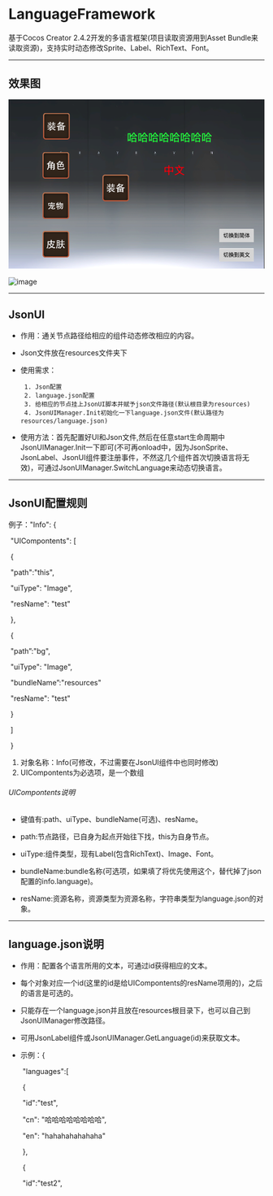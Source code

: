 # LanguageFramework
基于Cocos Creator 2.4.2开发的多语言框架(项目读取资源用到Asset Bundle来读取资源)，支持实时动态修改Sprite、Label、RichText、Font。

----

## 效果图

![image](https://github.com/as01788/LanguageFramework/blob/master/image/cn.png)

![image](https://github.com/as01788/LanguageFramework/edit/master/image/en.png)

----

## JsonUI
* 作用：通关节点路径给相应的组件动态修改相应的内容。

* Json文件放在resources文件夹下

* 使用需求：

       1. Json配置
       2. language.json配置
       3. 给相应的节点挂上JsonUI脚本并赋予json文件路径(默认根目录为resources)
       4. JsonUIManager.Init初始化一下language.json文件(默认路径为resources/language.json)
* 使用方法：首先配置好UI和Json文件,然后在任意start生命周期中JsonUIManager.Init一下即可(不可再onload中，因为JsonSprite、JsonLabel、JsonUI组件要注册事件，不然这几个组件首次切换语言将无效)，可通过JsonUIManager.SwitchLanguage来动态切换语言。



----

## JsonUI配置规则

例子："Info": {

​       	 	"UICompontents": [

​						{

​							"path":"this",

​               			 "uiType": "Image",

​                			"resName": "test"

​						},

​						{

​							"path”:"bg",

​               			 "uiType": "Image",

​							"bundleName”:"resources"

​                			"resName": "test"

​						}

​				]

​			}



1. 对象名称：Info(可修改，不过需要在JsonUI组件中也同时修改)
2. UICompontents为必选项，是一个数组



###### UICompontents说明

* 键值有:path、uiType、bundleName(可选)、resName。

* path:节点路径，已自身为起点开始往下找，this为自身节点。

* uiType:组件类型，现有Label(包含RichText)、Image、Font。

* bundleName:bundle名称(可选项，如果填了将优先使用这个，替代掉了json配置的info.language)。

* resName:资源名称，资源类型为资源名称，字符串类型为language.json的对象。

----

## language.json说明

* 作用：配置各个语言所用的文本，可通过id获得相应的文本。

* 每个对象对应一个id(这里的id是给UICompontents的resName项用的)，之后的语言是可选的。

* 只能存在一个language.json并且放在resources根目录下，也可以自己到JsonUIManager修改路径。

* 可用JsonLabel组件或JsonUIManager.GetLanguage(id)来获取文本。

* 示例：{

  ​    "languages":[

  ​        {

  ​            "id":"test",

  ​            "cn": "哈哈哈哈哈哈哈哈",

  ​            "en": "hahahahahahaha"

  ​        },

  ​		{

  ​			 "id":"test2",

